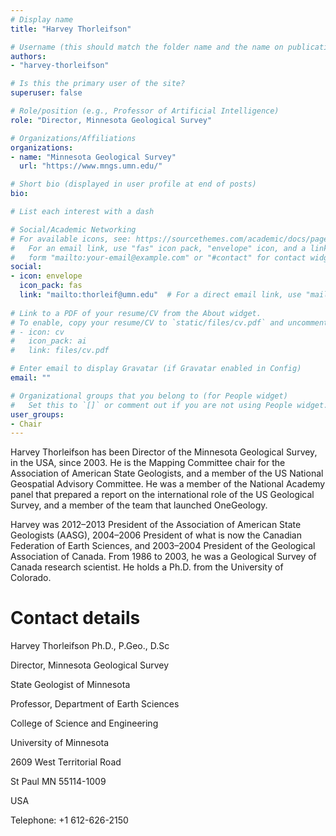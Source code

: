 ```yaml
---
# Display name
title: "Harvey Thorleifson"

# Username (this should match the folder name and the name on publications)
authors:
- "harvey-thorleifson"

# Is this the primary user of the site?
superuser: false

# Role/position (e.g., Professor of Artificial Intelligence)
role: "Director, Minnesota Geological Survey"

# Organizations/Affiliations
organizations:
- name: "Minnesota Geological Survey"
  url: "https://www.mngs.umn.edu/"

# Short bio (displayed in user profile at end of posts)
bio: 

# List each interest with a dash

# Social/Academic Networking
# For available icons, see: https://sourcethemes.com/academic/docs/page-builder/#icons
#   For an email link, use "fas" icon pack, "envelope" icon, and a link in the
#   form "mailto:your-email@example.com" or "#contact" for contact widget.
social:
- icon: envelope
  icon_pack: fas
  link: "mailto:thorleif@umn.edu"  # For a direct email link, use "mailto:test@example.org".
  
# Link to a PDF of your resume/CV from the About widget.
# To enable, copy your resume/CV to `static/files/cv.pdf` and uncomment the lines below.
# - icon: cv
#   icon_pack: ai
#   link: files/cv.pdf

# Enter email to display Gravatar (if Gravatar enabled in Config)
email: ""

# Organizational groups that you belong to (for People widget)
#   Set this to `[]` or comment out if you are not using People widget.
user_groups:
- Chair
---
```

Harvey Thorleifson has been Director of the Minnesota Geological Survey, in the USA, since 2003. He is the Mapping Committee chair for the Association of American State Geologists, and a member of the US National Geospatial Advisory Committee. He was a member of the National Academy panel that prepared a report on the international role of the US Geological Survey, and a member of the team that launched OneGeology.

Harvey was 2012–2013 President of the Association of American State Geologists (AASG), 2004–2006 President of what is now the Canadian Federation of Earth Sciences, and 2003–2004 President of the Geological Association of Canada. From 1986 to 2003, he was a Geological Survey of Canada research scientist. He holds a Ph.D. from the University of Colorado.

Contact details
================

Harvey Thorleifson Ph.D., P.Geo., D.Sc

Director, Minnesota Geological Survey

State Geologist of Minnesota

Professor, Department of Earth Sciences

College of Science and Engineering

University of Minnesota

2609 West Territorial Road

St Paul MN 55114-1009

USA

Telephone: +1 612-626-2150
